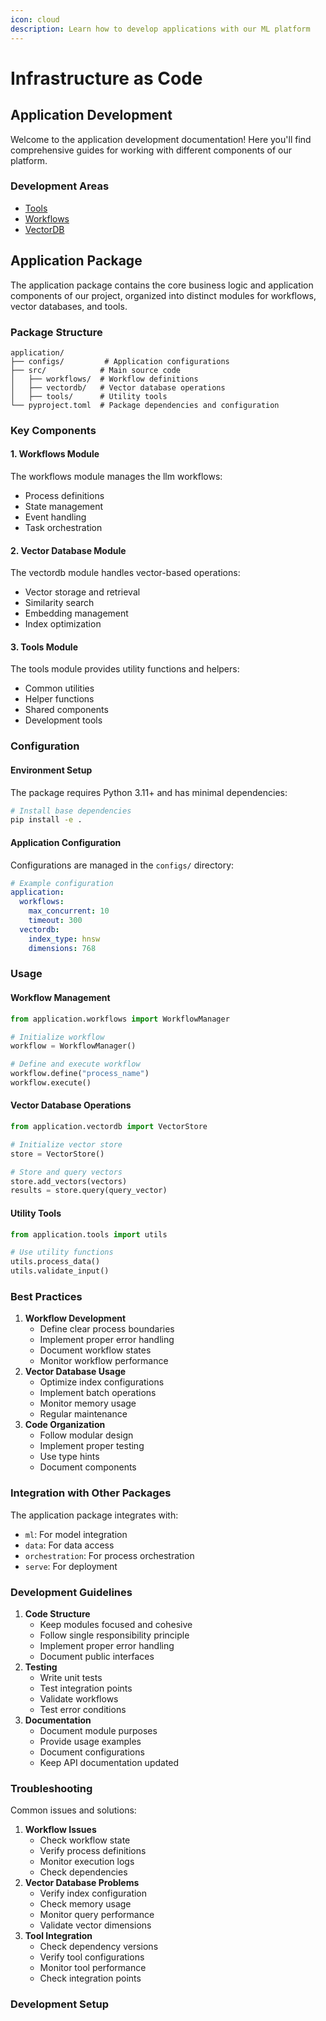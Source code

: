 ```yaml
---
icon: cloud
description: Learn how to develop applications with our ML platform
---
```


# Infrastructure as Code

## Application Development

Welcome to the application development documentation! Here you'll find comprehensive guides for working with different components of our platform.

### Development Areas

* [Tools](../how-to/development/app/TOOLS/)
* [Workflows](../how-to/development/app/WORKFLOWS/)
* [VectorDB](../how-to/development/app/VECTORDB/)

## Application Package

The application package contains the core business logic and application components of our project, organized into distinct modules for workflows, vector databases, and tools.

### Package Structure

```
application/
├── configs/         # Application configurations
├── src/            # Main source code
│   ├── workflows/  # Workflow definitions
│   ├── vectordb/   # Vector database operations
│   ├── tools/      # Utility tools
└── pyproject.toml  # Package dependencies and configuration
```

### Key Components

#### 1. Workflows Module

The workflows module manages the llm workflows:

* Process definitions
* State management
* Event handling
* Task orchestration

#### 2. Vector Database Module

The vectordb module handles vector-based operations:

* Vector storage and retrieval
* Similarity search
* Embedding management
* Index optimization

#### 3. Tools Module

The tools module provides utility functions and helpers:

* Common utilities
* Helper functions
* Shared components
* Development tools

### Configuration

#### Environment Setup

The package requires Python 3.11+ and has minimal dependencies:

```bash
# Install base dependencies
pip install -e .
```

#### Application Configuration

Configurations are managed in the `configs/` directory:

```yaml
# Example configuration
application:
  workflows:
    max_concurrent: 10
    timeout: 300
  vectordb:
    index_type: hnsw
    dimensions: 768
```

### Usage

#### Workflow Management

```python
from application.workflows import WorkflowManager

# Initialize workflow
workflow = WorkflowManager()

# Define and execute workflow
workflow.define("process_name")
workflow.execute()
```

#### Vector Database Operations

```python
from application.vectordb import VectorStore

# Initialize vector store
store = VectorStore()

# Store and query vectors
store.add_vectors(vectors)
results = store.query(query_vector)
```

#### Utility Tools

```python
from application.tools import utils

# Use utility functions
utils.process_data()
utils.validate_input()
```

### Best Practices

1. **Workflow Development**
   * Define clear process boundaries
   * Implement proper error handling
   * Document workflow states
   * Monitor workflow performance
2. **Vector Database Usage**
   * Optimize index configurations
   * Implement batch operations
   * Monitor memory usage
   * Regular maintenance
3. **Code Organization**
   * Follow modular design
   * Implement proper testing
   * Use type hints
   * Document components

### Integration with Other Packages

The application package integrates with:

* `ml`: For model integration
* `data`: For data access
* `orchestration`: For process orchestration
* `serve`: For deployment

### Development Guidelines

1. **Code Structure**
   * Keep modules focused and cohesive
   * Follow single responsibility principle
   * Implement proper error handling
   * Document public interfaces
2. **Testing**
   * Write unit tests
   * Test integration points
   * Validate workflows
   * Test error conditions
3. **Documentation**
   * Document module purposes
   * Provide usage examples
   * Document configurations
   * Keep API documentation updated

### Troubleshooting

Common issues and solutions:

1. **Workflow Issues**
   * Check workflow state
   * Verify process definitions
   * Monitor execution logs
   * Check dependencies
2. **Vector Database Problems**
   * Verify index configuration
   * Check memory usage
   * Monitor query performance
   * Validate vector dimensions
3. **Tool Integration**
   * Check dependency versions
   * Verify tool configurations
   * Monitor tool performance
   * Check integration points

### Development Setup
